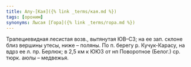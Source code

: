 ```yaml
---
title: Алу-[Кая]({% link _terms/кая.md %})
tags: [ороним]
synonyms: Лысая [Гора]({% link _terms/гора.md %})
---
```


Трапециевидная лесистая возв., вытянутая ЮВ–СЗ; на ее зап. склоне близ вершины
утесы, ниже – поляны. По п. берегу р. Кучук-Карасу, на вдрз ее л. пр. Берлюк; в
2,5 км к ЮЮЗ от нп Поворотное (Белог.) ср. тюрк. аюлы – медвежья.
